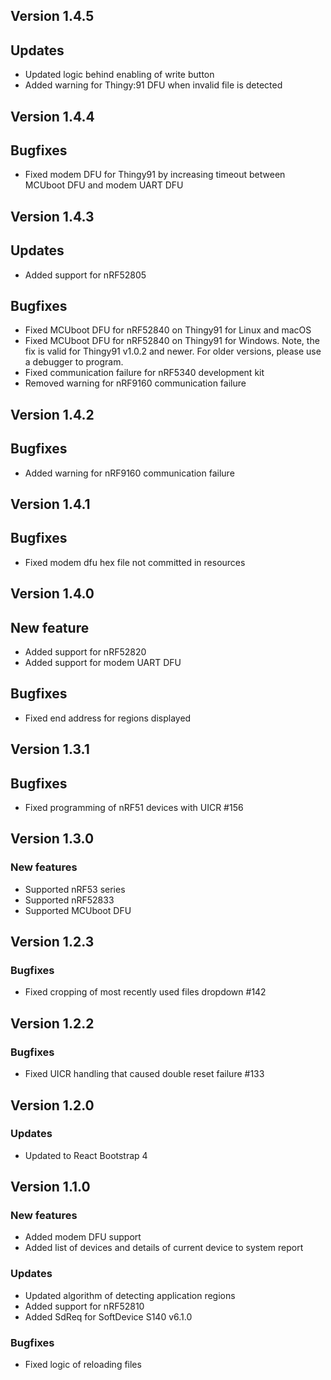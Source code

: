 ## Version 1.4.5
## Updates
* Updated logic behind enabling of write button
* Added warning for Thingy:91 DFU when invalid file is detected

## Version 1.4.4
## Bugfixes
* Fixed modem DFU for Thingy91 by increasing timeout between MCUboot DFU and modem UART DFU

## Version 1.4.3
## Updates
* Added support for nRF52805
## Bugfixes
* Fixed MCUboot DFU for nRF52840 on Thingy91 for Linux and macOS
* Fixed MCUboot DFU for nRF52840 on Thingy91 for Windows.
Note, the fix is valid for Thingy91 v1.0.2 and newer.
For older versions, please use a debugger to program.
* Fixed communication failure for nRF5340 development kit
* Removed warning for nRF9160 communication failure

## Version 1.4.2
## Bugfixes
* Added warning for nRF9160 communication failure

## Version 1.4.1
## Bugfixes
* Fixed modem dfu hex file not committed in resources

## Version 1.4.0
## New feature
* Added support for nRF52820
* Added support for modem UART DFU

## Bugfixes
* Fixed end address for regions displayed

## Version 1.3.1
## Bugfixes
* Fixed programming of nRF51 devices with UICR #156

## Version 1.3.0
### New features
* Supported nRF53 series
* Supported nRF52833
* Supported MCUboot DFU

## Version 1.2.3
### Bugfixes
* Fixed cropping of most recently used files dropdown #142

## Version 1.2.2
### Bugfixes
* Fixed UICR handling that caused double reset failure #133

## Version 1.2.0
### Updates
* Updated to React Bootstrap 4

## Version 1.1.0
### New features
* Added modem DFU support
* Added list of devices and details of current device to system report
### Updates
* Updated algorithm of detecting application regions
* Added support for nRF52810
* Added SdReq for SoftDevice S140 v6.1.0
### Bugfixes
* Fixed logic of reloading files
